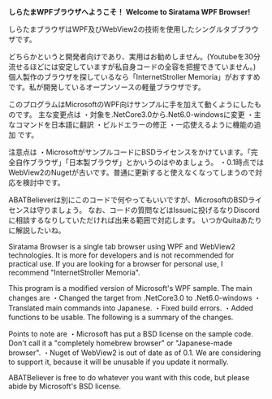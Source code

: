 **しらたまWPFブラウザへようこそ！**
**Welcome to Siratama WPF Browser!**

しらたまブラウザはWPF及びWebView2の技術を使用したシングルタブブラウザです。


どちらかというと開発者向けであり、実用はお勧めしません。(Youtubeを30分流せるほどには安定していますが私自身コードの全容を把握できていません。)<br>
個人製作のブラウザを探しているなら「InternetStroller Memoria」がおすすめです。私が開発しているオープンソースの軽量ブラウザです。


このプログラムはMicrosoftのWPF向けサンプルに手を加えて動くようにしたものです。
主な変更点は
・対象を.NetCore3.0から.Net6.0-windowsに変更
・主なコマンドを日本語に翻訳
・ビルドエラーの修正
・一応使えるように機能の追加
です。

注意点は
・MicrosoftがサンプルコードにBSDライセンスをかけています。「完全自作ブラウザ」「日本製ブラウザ」とかいうのはやめましょう。
・0.1時点ではWebView2のNugetが古いです。普通に更新すると使えなくなってしまうので対応を検討中です。

ABATBelieverは別にこのコードで何やってもいいですが、MicrosoftのBSDライセンスは守りましょう。
なお、コードの質問などはIssueに投げるなりDiscordに相談するなりしていただければ出来る範囲で対応します。
いつかQuitaあたりに解説したいね。

Siratama Browser is a single tab browser using WPF and WebView2 technologies.
It is more for developers and is not recommended for practical use.
If you are looking for a browser for personal use, I recommend "InternetStroller Memoria".

This program is a modified version of Microsoft's WPF sample.
The main changes are
・Changed the target from .NetCore3.0 to .Net6.0-windows
・Translated main commands into Japanese.
・Fixed build errors.
・Added functions to be usable.
The following is a summary of the changes.

Points to note are
・Microsoft has put a BSD license on the sample code. Don't call it a "completely homebrew browser" or "Japanese-made browser".
・Nuget of WebView2 is out of date as of 0.1. We are considering to support it, because it will be unusable if you update it normally.

ABATBeliever is free to do whatever you want with this code, but please abide by Microsoft's BSD license.
